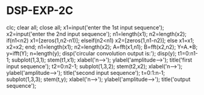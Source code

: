 # DSP-EXP-2C
clc;
clear all;
close all;
x1=input('enter the 1st input sequence');
x2=input('enter the 2nd input sequence');
n1=length(x1);
n2=length(x2);
if(n1<n2)
 x1=[zeros(1,n2-n1)];
elseif(n2<n1)
 x2=[zeros(1,n1-n2)];
else
 x1=x1;
 x2=x2;
end;
n1=length(x1);
n2=length(x2);
A=fft(x1,n1);
B=fft(x2,n2);
Y=A.*B;
y=ifft(Y);
n=length(y);
disp('circular convolution output is:');
disp(y);
t1=0:n1-1;
subplot(1,3,1);
stem(t1,x1);
xlabel('n-->');
ylabel('amplitude-->');
title('first input sequence');
t2=0:n2-1;
subplot(1,3,2);
stem(t2,x2);
xlabel('n-->');
ylabel('amplitude-->');
title('second input sequence');
t=0:1:n-1;
subplot(1,3,3);
stem(t,y);
xlabel('n-->');
ylabel('amplitude-->');
title('output sequence');
